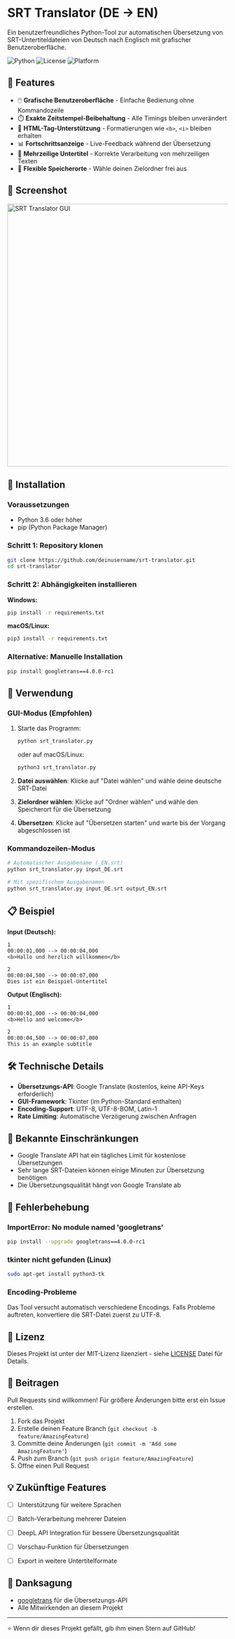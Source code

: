 # SRT Translator (DE → EN)

Ein benutzerfreundliches Python-Tool zur automatischen Übersetzung von SRT-Untertiteldateien von Deutsch nach Englisch mit grafischer Benutzeroberfläche.

![Python](https://img.shields.io/badge/python-3.6+-blue.svg)
![License](https://img.shields.io/badge/license-MIT-green.svg)
![Platform](https://img.shields.io/badge/platform-Windows%20%7C%20macOS%20%7C%20Linux-lightgrey.svg)

## 🎯 Features

- 🖱️ **Grafische Benutzeroberfläche** - Einfache Bedienung ohne Kommandozeile
- ⏱️ **Exakte Zeitstempel-Beibehaltung** - Alle Timings bleiben unverändert
- 📝 **HTML-Tag-Unterstützung** - Formatierungen wie `<b>`, `<i>` bleiben erhalten
- 📊 **Fortschrittsanzeige** - Live-Feedback während der Übersetzung
- 🔄 **Mehrzeilige Untertitel** - Korrekte Verarbeitung von mehrzeiligen Texten
- 💾 **Flexible Speicherorte** - Wähle deinen Zielordner frei aus

## 📸 Screenshot

<img width="600" alt="SRT Translator GUI" src="https://user-images.githubusercontent.com/placeholder/srt-translator-gui.png">

## 🚀 Installation

### Voraussetzungen

- Python 3.6 oder höher
- pip (Python Package Manager)

### Schritt 1: Repository klonen

```bash
git clone https://github.com/deinusername/srt-translator.git
cd srt-translator
```

### Schritt 2: Abhängigkeiten installieren

**Windows:**
```bash
pip install -r requirements.txt
```

**macOS/Linux:**
```bash
pip3 install -r requirements.txt
```

### Alternative: Manuelle Installation

```bash
pip install googletrans==4.0.0-rc1
```

## 📖 Verwendung

### GUI-Modus (Empfohlen)

1. Starte das Programm:
   ```bash
   python srt_translator.py
   ```
   oder auf macOS/Linux:
   ```bash
   python3 srt_translator.py
   ```

2. **Datei auswählen**: Klicke auf "Datei wählen" und wähle deine deutsche SRT-Datei

3. **Zielordner wählen**: Klicke auf "Ordner wählen" und wähle den Speicherort für die Übersetzung

4. **Übersetzen**: Klicke auf "Übersetzen starten" und warte bis der Vorgang abgeschlossen ist

### Kommandozeilen-Modus

```bash
# Automatischer Ausgabename (_EN.srt)
python srt_translator.py input_DE.srt

# Mit spezifischem Ausgabenamen
python srt_translator.py input_DE.srt output_EN.srt
```

## 📋 Beispiel

**Input (Deutsch):**
```srt
1
00:00:01,000 --> 00:00:04,000
<b>Hallo und herzlich willkommen</b>

2
00:00:04,500 --> 00:00:07,000
Dies ist ein Beispiel-Untertitel
```

**Output (Englisch):**
```srt
1
00:00:01,000 --> 00:00:04,000
<b>Hello and welcome</b>

2
00:00:04,500 --> 00:00:07,000
This is an example subtitle
```

## 🛠️ Technische Details

- **Übersetzungs-API**: Google Translate (kostenlos, keine API-Keys erforderlich)
- **GUI-Framework**: Tkinter (im Python-Standard enthalten)
- **Encoding-Support**: UTF-8, UTF-8-BOM, Latin-1
- **Rate Limiting**: Automatische Verzögerung zwischen Anfragen

## 🐛 Bekannte Einschränkungen

- Google Translate API hat ein tägliches Limit für kostenlose Übersetzungen
- Sehr lange SRT-Dateien können einige Minuten zur Übersetzung benötigen
- Die Übersetzungsqualität hängt von Google Translate ab

## 🔧 Fehlerbehebung

### ImportError: No module named 'googletrans'
```bash
pip install --upgrade googletrans==4.0.0-rc1
```

### tkinter nicht gefunden (Linux)
```bash
sudo apt-get install python3-tk
```

### Encoding-Probleme
Das Tool versucht automatisch verschiedene Encodings. Falls Probleme auftreten, konvertiere die SRT-Datei zuerst zu UTF-8.

## 📝 Lizenz

Dieses Projekt ist unter der MIT-Lizenz lizenziert - siehe [LICENSE](LICENSE) Datei für Details.

## 🤝 Beitragen

Pull Requests sind willkommen! Für größere Änderungen bitte erst ein Issue erstellen.

1. Fork das Projekt
2. Erstelle deinen Feature Branch (`git checkout -b feature/AmazingFeature`)
3. Committe deine Änderungen (`git commit -m 'Add some AmazingFeature'`)
4. Push zum Branch (`git push origin feature/AmazingFeature`)
5. Öffne einen Pull Request

## 💡 Zukünftige Features

- [ ] Unterstützung für weitere Sprachen
- [ ] Batch-Verarbeitung mehrerer Dateien
- [ ] DeepL API Integration für bessere Übersetzungsqualität
- [ ] Vorschau-Funktion für Übersetzungen
- [ ] Export in weitere Untertitelformate



## 🙏 Danksagung

- [googletrans](https://github.com/ssut/py-googletrans) für die Übersetzungs-API
- Alle Mitwirkenden an diesem Projekt

---

⭐️ Wenn dir dieses Projekt gefällt, gib ihm einen Stern auf GitHub!
